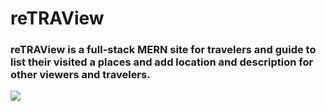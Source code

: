# reTRAView
### reTRAView is a full-stack MERN site for travelers and guide to list their visited a places and add location and description for other viewers and travelers. 

<img src="https://github.com/conqryash007/reTRAView/blob/main/reTRAView%20%E2%80%94%20Mozilla%20Firefox%202021-12-11%2009-04-02.gif">
